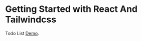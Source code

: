 # Getting Started with React And Tailwindcss

Todo List [Demo](https://iialiyooii.github.io/todo-list/).
